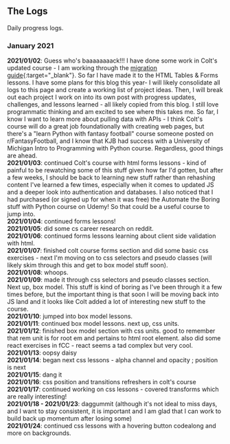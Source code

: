 ## The Logs ##
Daily progress logs.

### January 2021
**2021/01/02**: Guess who's baaaaaaaack!!! I have done some work in Colt's updated course - I am working through the [migration guide](https://www.notion.so/WDB-2-0-Migration-Guide-43af6af65ec743d385c2aa01ba4c516c){:target="\_blank"}. So far I have made it to the HTML Tables & Forms lessons. I have some plans for this blog this year- I will likely consolidate all logs to this page and create a working list of project ideas. Then, I will break out each project I work on into its own post with progress updates, challenges, and lessons learned - all likely copied from this blog. I still love programmatic thinking and am excited to see where this takes me. So far, I know I want to learn more about pulling data with APIs - I think Colt's course will do a great job foundationally with creating web pages, but there's a "learn Python with fantasy football" course someone posted on r/FantasyFootball, and I know that KJB had success with a University of Michigan Intro to Programming with Python course. Regardless, good things are ahead.  
**2021/01/03**: continued Colt's course with html forms lessons - kind of painful to be rewatching some of this stuff given how far I'd gotten, but after a few weeks, I should be back to learning new stuff rather than rehashing content I've learned a few times, especially when it comes to updated JS and a deeper look into authentication and databases. I also noticed that I had purchased (or signed up for when it was free) the Automate the Boring stuff with Python course on Udemy! So that could be a useful course to jump into.  
**2021/01/04**: continued forms lessons!  
**2021/01/05**: did some cs career research on reddit.  
**2021/01/06**: continued forms lessons learning about client side validation with html.  
**2021/01/07**: finished colt course forms section and did some basic css exercises - next I'm moving on to css selectors and pseudo classes (will likely skim through this and get to box model stuff soon).  
**2021/01/08**: whoops.  
**2021/01/09**: made it through css selectors and pseudo classes section. Next up, box model. This stuff is kind of boring as I've been through it a few times before, but the important thing is that soon I will be moving back into JS land and it looks like Colt added a lot of interesting new stuff to the course.  
**2021/01/10**: jumped into box model lessons.  
**2021/01/11**: continued box model lessons. next up, css units.  
**2021/01/12**: finished box model section with css units. good to remember that rem unit is for root em and pertains to html root element. also did some react exercises in fCC - react seems a tad complex but very cool.  
**2021/01/13**: oopsy daisy  
**2021/01/14**: began next css lessons - alpha channel and opacity ; position is next  
**2021/01/15**: dang it   
**2021/01/16**: css position and transitions refreshers in colt's course  
**2021/01/17**: continued working on css lessons - covered transforms which are really interesting!  
**2021/01/18 - 2021/01/23**: daggummit (although it's not ideal to miss days, and I want to stay consistent, it is important and I am glad that I can work to build back up momentum after losing some)  
**2021/01/24**: continued css lessons with a hovering button codealong and more on backgrounds.  
